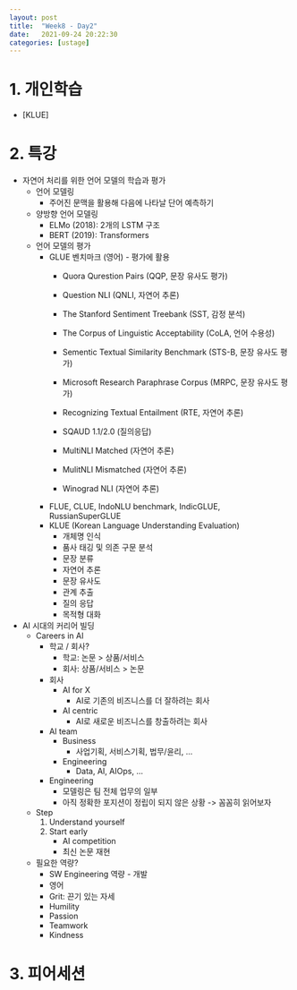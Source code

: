 ```yaml
---
layout: post
title:  "Week8 - Day2"
date:   2021-09-24 20:22:30
categories: [ustage]
---
```


# 1. 개인학습
* [KLUE]

# 2. 특강
* 자연어 처리를 위한 언어 모델의 학습과 평가
    * 언어 모델링
        * 주어진 문맥을 활용해 다음에 나타날 단어 예측하기
    * 양방향 언어 모델링
        * ELMo (2018): 2개의 LSTM 구조
        * BERT (2019): Transformers
    * 언어 모델의 평가
        * GLUE 벤치마크 (영어) - 평가에 활용
            * Quora Qurestion Pairs (QQP, 문장 유사도 평가)
            * Question NLI (QNLI, 자연어 추론)
            * The Stanford Sentiment Treebank (SST, 감정 분석)
            * The Corpus of Linguistic Acceptability (CoLA, 언어 수용성)
            * Sementic Textual Similarity Benchmark (STS-B, 문장 유사도 평가)
            * Microsoft Research Paraphrase Corpus (MRPC, 문장 유사도 평가)
            * Recognizing Textual Entailment (RTE, 자연어 추론)

            * SQAUD 1.1/2.0 (질의응답)

            * MultiNLI Matched (자연어 추론)
            * MulitNLI Mismatched (자연어 추론)
            * Winograd NLI (자연어 추론)
        * FLUE, CLUE, IndoNLU benchmark, IndicGLUE, RussianSuperGLUE
        * KLUE (Korean Language Understanding Evaluation)
            * 개체명 인식
            * 품사 태깅 및 의존 구문 분석
            * 문장 분류
            * 자연어 추론
            * 문장 유사도
            * 관계 추출
            * 질의 응답
            * 목적형 대화
* AI 시대의 커리어 빌딩
    * Careers in AI
        * 학교 / 회사?
            * 학교: 논문 > 상품/서비스
            * 회사: 상품/서비스 > 논문
        * 회사
            * AI for X
                * AI로 기존의 비즈니스를 더 잘하려는 회사
            * AI centric
                * AI로 새로운 비즈니스를 창출하려는 회사
        * AI team
            * Business
                * 사업기획, 서비스기획, 법무/윤리, ...
            * Engineering
                * Data, AI, AIOps, ...
        * Engineering
            * 모델링은 팀 전체 업무의 일부
            * 아직 정확한 포지션이 정립이 되지 않은 상황 -> 꼼꼼히 읽어보자
    * Step
        1. Understand yourself
        2. Start early
            * AI competition
            * 최신 논문 재현
    * 필요한 역량?
        * SW Engineering 역량 - 개발
        * 영어
        * Grit: 끈기 있는 자세
        * Humility
        * Passion
        * Teamwork
        * Kindness

# 3. 피어세션